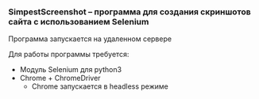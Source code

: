 ### SimpestScreenshot – программа для создания скриншотов сайта с использованием Selenium

Программа запускается на удаленном сервере

Для работы программы требуется:
+ Модуль Selenium для python3
+ Chrome + ChromeDriver
    + Chrome запускается в headless режиме